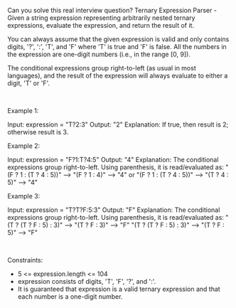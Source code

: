 Can you solve this real interview question? Ternary Expression Parser - Given a string expression representing arbitrarily nested ternary expressions, evaluate the expression, and return the result of it.

You can always assume that the given expression is valid and only contains digits, '?', ':', 'T', and 'F' where 'T' is true and 'F' is false. All the numbers in the expression are one-digit numbers (i.e., in the range [0, 9]).

The conditional expressions group right-to-left (as usual in most languages), and the result of the expression will always evaluate to either a digit, 'T' or 'F'.

 

Example 1:


Input: expression = "T?2:3"
Output: "2"
Explanation: If true, then result is 2; otherwise result is 3.


Example 2:


Input: expression = "F?1:T?4:5"
Output: "4"
Explanation: The conditional expressions group right-to-left. Using parenthesis, it is read/evaluated as:
"(F ? 1 : (T ? 4 : 5))" --> "(F ? 1 : 4)" --> "4"
or "(F ? 1 : (T ? 4 : 5))" --> "(T ? 4 : 5)" --> "4"


Example 3:


Input: expression = "T?T?F:5:3"
Output: "F"
Explanation: The conditional expressions group right-to-left. Using parenthesis, it is read/evaluated as:
"(T ? (T ? F : 5) : 3)" --> "(T ? F : 3)" --> "F"
"(T ? (T ? F : 5) : 3)" --> "(T ? F : 5)" --> "F"


 

Constraints:

 * 5 <= expression.length <= 104
 * expression consists of digits, 'T', 'F', '?', and ':'.
 * It is guaranteed that expression is a valid ternary expression and that each number is a one-digit number.
